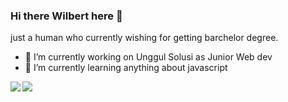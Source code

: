 ### Hi there Wilbert here 👋

just a human who currently wishing for getting barchelor degree. 

- 🔭 I’m currently working on Unggul Solusi as Junior Web dev
- 🌱 I’m currently learning anything about javascript


<img align='left' src='https://github-readme-stats.vercel.app/api?username=kerbaudisko21' />


<img align='left' src='https://skillicons.dev/icons?i=js,html,css,ts,php,laravel,nextjs,mongodb,java' />

[instagram]: https://instagram.com/wilbertisoffline
